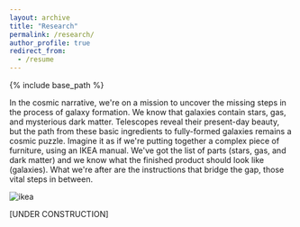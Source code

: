 ```yaml
---
layout: archive
title: "Research"
permalink: /research/
author_profile: true
redirect_from:
  - /resume
---
```

{% include base_path %}

In the cosmic narrative,  we're on a mission to uncover the missing steps in the process of galaxy formation. We know that galaxies contain stars, gas, and mysterious dark matter. Telescopes reveal their present-day beauty, but the path from these basic ingredients to fully-formed galaxies remains a cosmic puzzle. Imagine it as if we're putting together a complex piece of furniture, using an IKEA manual. We've got the list of parts (stars, gas, and dark matter) and we know what the finished product should look like (galaxies). What we're after are the instructions that bridge the gap, those vital steps in between.

![ikea](https://github.com/fvandonkelaar/Fvandonkelaar.github.io/assets/57528256/abb06fc3-6dfc-4e65-a448-28fd1210b75a)

[UNDER CONSTRUCTION]


